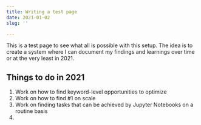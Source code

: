 ```yaml
---
title: Writing a test page
date: 2021-01-02
slug: ''

---
```

This is a test page to see what all is possible with this setup. The idea is to create a system where I can document my findings and learnings over time or at the very least in 2021.

## Things to do in 2021

1. Work on how to find keyword-level opportunities to optimize
2. Work on how to find #1 on scale
3. Work on finding tasks that can be achieved by Jupyter Notebooks on a routine basis
4. 
